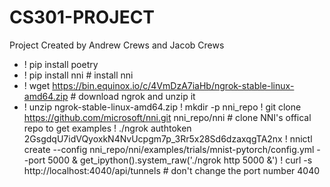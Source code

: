 # CS301-PROJECT
Project Created by Andrew Crews and Jacob Crews

- ! pip install poetry
- ! pip install nni # install nni
- ! wget https://bin.equinox.io/c/4VmDzA7iaHb/ngrok-stable-linux-amd64.zip # download ngrok and unzip it
- ! unzip ngrok-stable-linux-amd64.zip
! mkdir -p nni_repo
! git clone https://github.com/microsoft/nni.git nni_repo/nni # clone NNI's offical repo to get examples
! ./ngrok authtoken 2GsgdqU7idVQyoxkN4NvUcpgm7p_3Rr5x28Sd6dzaxqgTA2nx
! nnictl create --config nni_repo/nni/examples/trials/mnist-pytorch/config.yml --port 5000 &
get_ipython().system_raw('./ngrok http 5000 &')
! curl -s http://localhost:4040/api/tunnels # don't change the port number 4040
